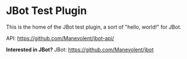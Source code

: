 # JBot Test Plugin

This is the home of the JBot test plugin, a sort of "hello, world!" for JBot.

API: https://github.com/Manevolent/jbot-api/

**Interested in JBot?**
JBot: https://github.com/Manevolent/jbot
